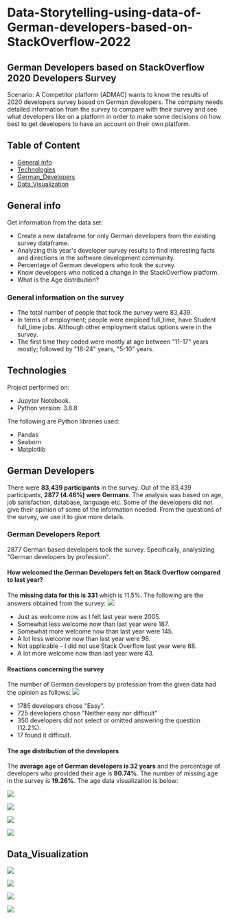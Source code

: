 # Data-Storytelling-using-data-of-German-developers-based-on-StackOverflow-2022

## German Developers based on StackOverflow 2020 Developers Survey
Scenario: A Competitor platform (ADMAC) wants to know the results of 2020 developers survey based on German developers. The company needs detailed information from the survey to compare with their survey and see what developers like on a platform in order to make some decisions on how best to get developers to have an account on their own platform.


## Table of Content
* [General info](#general-info)
* [Technologies](#technologies)
* [German_Developers](#german_developers)
* [Data_Visualization](#data_visualization)


## General info
Get information from the data set:

- Create a new dataframe for only German developers from the existing survey dataframe.
- Analyzing this year's developer survey results to find interesting facts and directions in the software development community.
- Percentage of German developers who took the survey.
- Know developers who noticed a change in the StackOverflow platform.
- What is the Age distribution?

### General information on the survey
- The total number of people that took the survey were 83,439.
- In terms of employment; people were emploed full_time, have Student full_time jobs. Although other employment status options were in the survey.
- The first time they coded were mostly at age between "11-17" years mostly; followed by "18-24" years, "5-10" years.



## Technologies
Project performed on:
* Jupyter Notebook.
* Python version: 3.8.8

The following are Python libraries used:
- Pandas
- Seaborn
- Matplotlib


## German Developers

There were **83,439 participants** in the survey. Out of the 83,439 participants, **2877 (4.46%) were Germans**. The analysis was based on age, job satisfaction, database, language etc. Some of the developers did not give their opinion of some of the information needed. From the questions of the survey, we use it to give more details.

### German Developers Report

2877 German based developers took the survey. Specifically, analysizing "German developers by profession".

#### How welcomed the German Developers felt on Stack Overflow compared to last year?
The **missing data for this is 331** which is 11.5%. The following are the answers obtained from the survey:
![](German%20dev%20Stachflow/feelonstackflow.png)
- Just as welcome now as I felt last year were 2005.
- Somewhat less welcome now than last year were 187.
- Somewhat more welcome now than last year were 145.
- A lot less welcome now than last year were 98.
- Not applicable - I did not use Stack Overflow last year were 68.
- A lot more welcome now than last year were 43.

#### Reactions concerning the survey 
The number of German developers by profession from the given data had the opinion as follows:
 ![](German%20dev%20Stachflow/particatesurvey.png)
- 1785 developers chose "Easy".
- 725 developers chose "Neither easy nor difficult"
- 350 developers did not select or omitted answering the question (12.2%).
- 17 found it difficult.



#### The age distribution of the developers
The **average age of German developers is 32 years** and the percentage of developers who provided their age is **80.74%**. The number of missing age in the survey is **19.26%**.
The age data visualization is below:


![](German%20dev%20Stachflow/agedist.png)

![](Stackflow%20images/categories.png)

![](Stackflow%20images/first.png)

![](Stackflow%20images/status.png)

## Data_Visualization

![](Stackflow%20images/age.png)

![](Stackflow%20images/categories.png)

![](Stackflow%20images/first.png)

![](Stackflow%20images/status.png)









